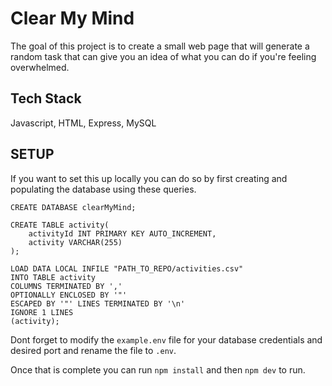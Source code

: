 # Clear My Mind

The goal of this project is to create a small web page that will generate a random task
that can give you an idea of what you can do if you're feeling overwhelmed.

## Tech Stack

Javascript, HTML, Express, MySQL

## SETUP

If you want to set this up locally you can do so by first creating and populating the database using these queries.

```mysql
CREATE DATABASE clearMyMind;

CREATE TABLE activity(
    activityId INT PRIMARY KEY AUTO_INCREMENT,
    activity VARCHAR(255)
);

LOAD DATA LOCAL INFILE "PATH_TO_REPO/activities.csv"
INTO TABLE activity
COLUMNS TERMINATED BY ','
OPTIONALLY ENCLOSED BY '"'
ESCAPED BY '"' LINES TERMINATED BY '\n'
IGNORE 1 LINES
(activity);

```

Dont forget to modify the `example.env` file for your database credentials and desired port and rename the file to `.env`.

Once that is complete you can run `npm install` and then `npm dev` to run.
